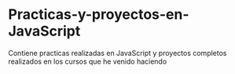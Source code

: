 # Practicas-y-proyectos-en-JavaScript
Contiene practicas realizadas en JavaScript y proyectos completos realizados en los cursos que he venido haciendo
